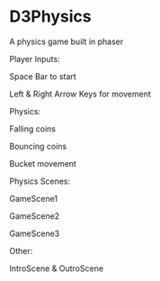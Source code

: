 # D3Physics
A physics game built in phaser

Player Inputs: 

Space Bar to start

Left & Right Arrow Keys for movement


Physics:

Falling coins

Bouncing coins

Bucket movement


Physics Scenes:

GameScene1

GameScene2

GameScene3


Other:

IntroScene & OutroScene
